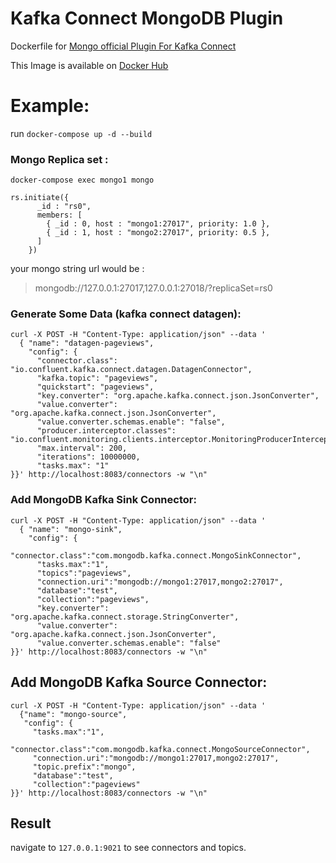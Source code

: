 # Kafka Connect MongoDB Plugin

Dockerfile for [Mongo official Plugin For Kafka Connect](https://github.com/mongodb/mongo-kafka)

This Image is available on [Docker Hub](docker.io/elliminium/kafka-connect-mongodb)

# Example:

run `docker-compose up -d --build`

### Mongo Replica set :

    docker-compose exec mongo1 mongo

    rs.initiate({
          _id : "rs0",
          members: [
            { _id : 0, host : "mongo1:27017", priority: 1.0 },
            { _id : 1, host : "mongo2:27017", priority: 0.5 },
          ]
        })

your mongo string url would be :

> mongodb://127.0.0.1:27017,127.0.0.1:27018/?replicaSet=rs0

### Generate Some Data (kafka connect datagen):

    curl -X POST -H "Content-Type: application/json" --data '
      { "name": "datagen-pageviews",
        "config": {
          "connector.class": "io.confluent.kafka.connect.datagen.DatagenConnector",
          "kafka.topic": "pageviews",
          "quickstart": "pageviews",
          "key.converter": "org.apache.kafka.connect.json.JsonConverter",
          "value.converter": "org.apache.kafka.connect.json.JsonConverter",
          "value.converter.schemas.enable": "false",
          "producer.interceptor.classes": "io.confluent.monitoring.clients.interceptor.MonitoringProducerInterceptor",
          "max.interval": 200,
          "iterations": 10000000,
          "tasks.max": "1"
    }}' http://localhost:8083/connectors -w "\n"

### Add MongoDB Kafka Sink Connector:

    curl -X POST -H "Content-Type: application/json" --data '
      { "name": "mongo-sink",
        "config": {
          "connector.class":"com.mongodb.kafka.connect.MongoSinkConnector",
          "tasks.max":"1",
          "topics":"pageviews",
          "connection.uri":"mongodb://mongo1:27017,mongo2:27017",
          "database":"test",
          "collection":"pageviews",
          "key.converter": "org.apache.kafka.connect.storage.StringConverter",
          "value.converter": "org.apache.kafka.connect.json.JsonConverter",
          "value.converter.schemas.enable": "false"
    }}' http://localhost:8083/connectors -w "\n"

## Add MongoDB Kafka Source Connector:

    curl -X POST -H "Content-Type: application/json" --data '
      {"name": "mongo-source",
       "config": {
         "tasks.max":"1",
         "connector.class":"com.mongodb.kafka.connect.MongoSourceConnector",
         "connection.uri":"mongodb://mongo1:27017,mongo2:27017",
         "topic.prefix":"mongo",
         "database":"test",
         "collection":"pageviews"
    }}' http://localhost:8083/connectors -w "\n"

## Result

navigate to `127.0.0.1:9021` to see connectors and topics.
